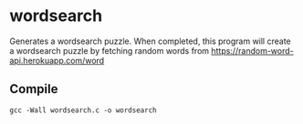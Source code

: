 # wordsearch

Generates a wordsearch puzzle. When completed, this program will create
a wordsearch puzzle by fetching random words from
https://random-word-api.herokuapp.com/word

## Compile

    gcc -Wall wordsearch.c -o wordsearch
